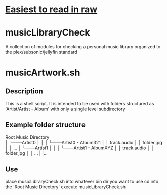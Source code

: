 # [Easiest to read in raw](https://raw.githubusercontent.com/interstellarYachtClub/musicLibraryCheck/main/README.md)
# musicLibraryCheck
A collection of modules for checking a personal music library organized to the plex/subsonic/jellyfin standard

# musicArtwork.sh

## Description
This is a shell script. It is intended to be used with folders structured as 'Artist/Artist - Album' with only a single level subdirectory

## Example folder structure
Root Music Directory   
│
└───Artist0
│   │
│   └───Artist0 - Album321
│       │   track.audio
│       │   folder.jpg
│       │   ...
│
└───Artist1
│   │
│   └───Artist1 - AlbumXYZ
│       │   track.audio
│       │   folder.jpg
│       │   ...
|
|...
## Use
place musicLibraryCheck.sh into whatever bin dir you want to use
cd into the 'Root Music Directory'
execute musicLibraryCheck.sh
